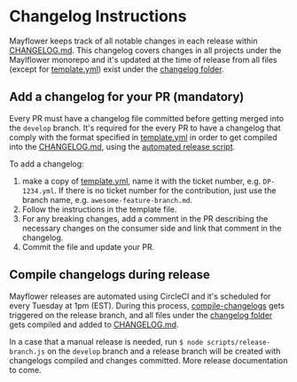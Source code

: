 # Changelog Instructions

Mayflower keeps track of all notable changes in each release within [CHANGELOG.md](../../CHANGELOG.md). This changelog covers changes in all projects under the Maylflower monorepo and it's updated at the time of release from all files (except for [template.yml](../../changelogs/template.yml)) exist under the [changelog folder](../../changelogs).



## Add a changelog for your PR (mandatory)

Every PR must have a changelog file committed before getting merged into the `develop` branch. It's required for the every PR to have a changelog that comply with the format specified in [template.yml](../../changelogs/template.yml) in order to get compiled into the [CHANGELOG.md](../../CHANGELOG.md), using the [automated release script](../../scripts/compile-changelogs.js).

To add a changelog:
1. make a copy of [template.yml](../../changelogs/template.yml), name it with the ticket number, e.g. `DP-1234.yml`. If there is no ticket number for the contribution, just use the branch name, e.g. `awesome-feature-branch.md`.
2. Follow the instructions in the template file.
3. For any breaking changes, add a comment in the PR describing the necessary changes on the consumer side and link that comment in the changelog.
4. Commit the file and update your PR.

## Compile changelogs during release

Mayflower releases are automated using CircleCI and it's scheduled for every Tuesday at 1pm (EST). During this process, [compile-changelogs](../../scripts/compile-changelogs.js) gets triggered on the release branch, and all files under the [changelog folder](../../changelogs) gets compiled and added to [CHANGELOG.md](../../CHANGELOG.md).

In a case that a manual release is needed, run `$ node scripts/release-branch.js`  on the `develop` branch and a release branch will be created with changelogs compiled and changes committed. More release documentation to come. 
